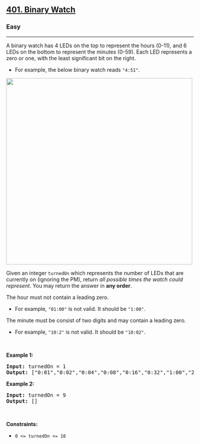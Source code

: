 <h2><a href="https://leetcode.com/problems/binary-watch/">401. Binary Watch</a></h2><h3>Easy</h3><hr><div bis_skin_checked="1"><p>A binary watch has 4 LEDs on the top to represent the hours (0-11), and 6 LEDs on the bottom to represent&nbsp;the minutes (0-59). Each LED represents a zero or one, with the least significant bit on the right.</p>

<ul>
	<li>For example, the below binary watch reads <code>"4:51"</code>.</li>
</ul>

<p><img alt="" src="https://assets.leetcode.com/uploads/2021/04/08/binarywatch.jpg" style="width: 500px; height: 500px;"></p>

<p>Given an integer <code>turnedOn</code> which represents the number of LEDs that are currently on (ignoring the PM), return <em>all possible times the watch could represent</em>. You may return the answer in <strong>any order</strong>.</p>

<p>The hour must not contain a leading zero.</p>

<ul>
	<li>For example, <code>"01:00"</code> is not valid. It should be <code>"1:00"</code>.</li>
</ul>

<p>The minute must be consist of two digits and may contain a leading zero.</p>

<ul>
	<li>For example, <code>"10:2"</code> is not valid. It should be <code>"10:02"</code>.</li>
</ul>

<p>&nbsp;</p>
<p><strong class="example">Example 1:</strong></p>
<pre><strong>Input:</strong> turnedOn = 1
<strong>Output:</strong> ["0:01","0:02","0:04","0:08","0:16","0:32","1:00","2:00","4:00","8:00"]
</pre><p><strong class="example">Example 2:</strong></p>
<pre><strong>Input:</strong> turnedOn = 9
<strong>Output:</strong> []
</pre>
<p>&nbsp;</p>
<p><strong>Constraints:</strong></p>

<ul>
	<li><code>0 &lt;= turnedOn &lt;= 10</code></li>
</ul>
</div>
